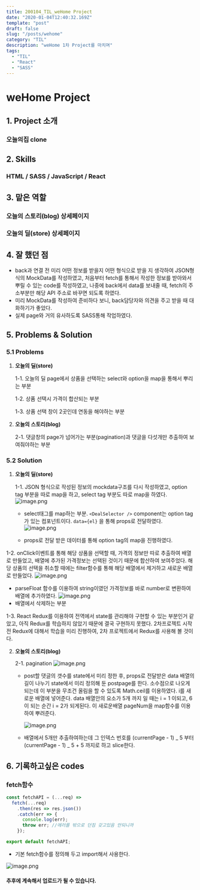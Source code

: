 ```yaml
---
title: 200104_TIL_weHome Project
date: "2020-01-04T12:40:32.169Z"
template: "post"
draft: false
slug: "/posts/wehome"
category: "TIL"
description: "weHome 1차 Project를 마치며"
tags:
  - "TIL"
  - "React"
  - "SASS"
---
```


# weHome Project

## 1. Project 소개

### 오늘의집 clone

## 2. Skills

### HTML / SASS / JavaScript / React

## 3. 맡은 역할

### 오늘의 스토리(blog) 상세페이지

### 오늘의 딜(store) 상세페이지

## 4. 잘 했던 점

- back과 연결 전 미리 어떤 정보를 받을지 어떤 형식으로 받을 지 생각하여 JSON형식의 MockData를 작성하였고, 처음부터 fetch를 통해서 작성한 정보를 받아와서 뿌릴 수 있는 code를 작성하였고, 나중에 back에서 data를 보내줄 때, fetch의 주소부분만 해당 API 주소로 바꾸면 되도록 하였다.
- 미리 MockData를 작성하여 준비하다 보니, back담당자와 의견을 주고 받을 때 대화하기가 좋았다.
- 실제 page와 거의 유사하도록 SASS통해 작업하였다.

## 5. Problems & Solution

### 5.1 Problems

1. **오늘의 딜(store)**

   1-1. 오늘의 딜 page에서 상품을 선택하는 select와 option을 map을 통해서 뿌리는 부분

   1-2. 상품 선택시 가격이 합산되는 부분

   1-3. 상품 선택 창이 2곳인데 연동을 해야하는 부분

2. **오늘의 스토리(blog)**

   2-1. 댓글창의 page가 넘어가는 부분(pagination)과 댓글을 다섯개만 추출하여 보여줘야하는 부분

### 5.2 Solution

1. **오늘의 딜(store)**

   1-1. JSON 형식으로 작성된 정보의 mockdata구조를 다시 작성하였고, option tag 부분을 따로 map을 하고, select tag 부분도 따로 map을 하였다.
   ![image.png](https://images.velog.io/post-images/jotang/4f281290-2ec6-11ea-bd25-89da550211f0/image.png)

   - select태그를 map하는 부분. `<DealSelector />` component는 option tag가 있는 컴포넌트이다. `data={el}` 을 통해 props로 전달하였다.
     ![image.png](https://images.velog.io/post-images/jotang/9a34b810-2ec6-11ea-bd25-89da550211f0/image.png)

   - props로 전달 받은 데이터를 통해 option tag의 map을 진행하였다.

1-2. onClick이벤트를 통해 해당 상품을 선택할 때, 가격의 정보만 따로 추출하여 배열로 만들었고, 배열에 추가된 가격정보는 선택된 것이기 때문에 합산하여 보여주었다. 해당 상품의 선택을 취소할 때에는 filter함수를 통해 해당 배열에서 제거하고 새로운 배열로 만들었다.
![image.png](https://images.velog.io/post-images/jotang/ff0f9360-2ec4-11ea-ba4e-4b3957f898f9/image.png)

- parseFloat 함수를 이용하여 string이였던 가격정보를 바로 number로 변환하여 배열에 추가하였다.
  ![image.png](https://images.velog.io/post-images/jotang/85647610-2ec5-11ea-ba4e-4b3957f898f9/image.png)
- 배열에서 삭제하는 부분

1-3. React Redux를 이용하여 전역에서 state를 관리해야 구현할 수 있는 부분인거 같았고, 아직 Redux를 학습하지 않았기 때문에 결국 구현하지 못했다. 2차프로젝트 시작 전 Redux에 대해서 학습을 미리 진행하여, 2차 프로젝트에서 Redux를 사용해 볼 것이다.

2. **오늘의 스토리(blog)**

   2-1. pagination
   ![image.png](https://images.velog.io/post-images/jotang/c960b7f0-2ec7-11ea-8594-171ac99cfc62/image.png)

   - post할 댓글의 갯수를 state에서 미리 정한 후, props로 전달받은 data 배열의 길이 나누기 state에서 미리 정의해 둔 postpage를 한다. 소수점으로 나오게 되는데 이 부분을 무조건 올림을 할 수 있도록 Math.ceil를 이용하였다. i를 새로운 배열에 넣어준다. data 배열안의 요소가 5개 까지 일 때는 i = 1 이되고, 6이 되는 순간 i = 2가 되게된다. 이 새로운배열 pageNum을 map함수를 이용하여 뿌려준다.

     ![image.png](https://images.velog.io/post-images/jotang/d38b7390-2ec8-11ea-8594-171ac99cfc62/image.png)

   - 배열에서 5개만 추출하여하는데 그 인덱스 번호를 (currentPage - 1) _ 5 부터 (currentPage - 1) _ 5 + 5 까지로 하고 slice한다.

## 6. 기록하고싶은 codes

### fetch함수

```javascript
const fetchAPI = (...req) =>
  fetch(...req)
    .then(res => res.json())
    .catch(err => {
      console.log(err);
      throw err; //에러를 밖으로 던짐 갖고있음 안되니까
    });

export default fetchAPI;
```

- 기본 fetch함수를 정의해 두고 import해서 사용한다.

![image.png](https://images.velog.io/post-images/jotang/98a5d350-2ec9-11ea-90e1-891046f5b5ca/image.png)

#### 추후에 계속해서 업로드가 될 수 있습니다.
